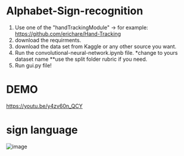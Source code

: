 # Alphabet-Sign-recognition

1) Use one of the "handTrackingModule" -> for example: https://github.com/erichare/Hand-Tracking
2) download the requirments.
3) download the data set from Kaggle or any other source you want.
4) Run the convolutional-neural-network.ipynb file. *change to yours dataset name **use the split folder rubric if you need.
5) Run gui.py file!

# DEMO
https://youtu.be/y4zv60n_QCY

# sign language
![image](https://user-images.githubusercontent.com/74343893/185802069-c5b34f4d-255e-41a1-a4bd-9226ba0500f7.png)
